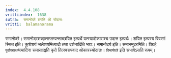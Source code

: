 ```yaml
---
index:  4.4.108
vrittiindex:  1638
sutra:  समानोदरे शयति ओ चोदात्तः
vritti:  balamanorama 
---
```


समानोदरे। समानोदरशब्दात्सप्तम्यन्ताच्छयित इत्यर्थे यत्स्यादोकाराश्च उदात्त इत्यर्थः। शयित इत्यस्य विवरणं स्थित इति। कुशेशयं जलेशयमित्यादौ तथा दर्शनादिति भावः। समानोदर्य इति। समानमुदरमिति। विग्रहे `पूर्वापरप्रथमे`त्यादिना समासाद्यति कृते तित्स्वरापवाद ओकारस्योदात्तः। `विभाषोदरे` इति सभावेऽसति रूपम्।

